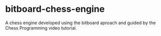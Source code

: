 # bitboard-chess-engine
A chess engine developed using the bitboard aproach and guided by the Chess Programming video tutorial.
